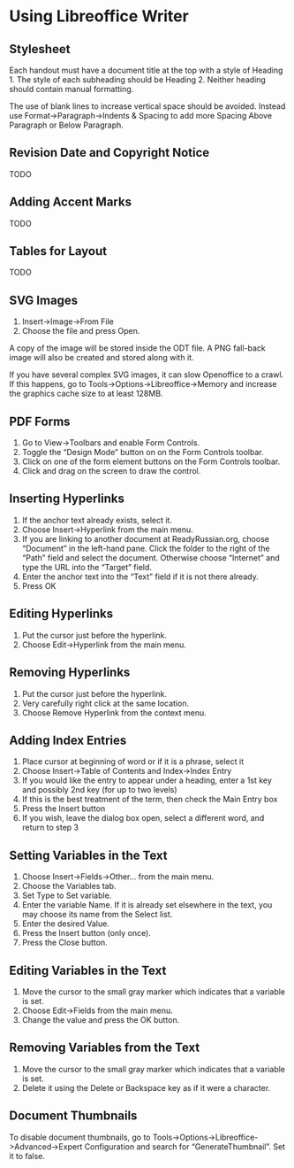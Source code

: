 Using Libreoffice Writer
========================

Stylesheet
----------

Each handout must have a document title at the top with a style of
Heading 1. The style of each subheading should be Heading 2. Neither
heading should contain manual formatting.

The use of blank lines to increase vertical space should be avoided.
Instead use Format-&gt;Paragraph-&gt;Indents & Spacing to add more
Spacing Above Paragraph or Below Paragraph.

Revision Date and Copyright Notice
----------------------------------

TODO

Adding Accent Marks
-------------------

TODO

Tables for Layout
-----------------

TODO

SVG Images
----------

1.  Insert-&gt;Image-&gt;From File
2.  Choose the file and press Open.

A copy of the image will be stored inside the ODT file. A PNG fall-back
image will also be created and stored along with it.

If you have several complex SVG images, it can slow Openoffice to a
crawl. If this happens, go to
Tools-&gt;Options-&gt;Libreoffice-&gt;Memory and increase the graphics
cache size to at least 128MB.

PDF Forms
---------

1.  Go to View-&gt;Toolbars and enable Form Controls.
2.  Toggle the “Design Mode” button on on the Form Controls toolbar.
3.  Click on one of the form element buttons on the Form Controls
    toolbar.
4.  Click and drag on the screen to draw the control.

Inserting Hyperlinks
--------------------

1.  If the anchor text already exists, select it.
2.  Choose Insert-&gt;Hyperlink from the main menu.
3.  If you are linking to another document at ReadyRussian.org, choose
    “Document” in the left-hand pane. Click the folder to the right of
    the “Path” field and select the document. Otherwise choose
    “Internet” and type the URL into the “Target” field.
4.  Enter the anchor text into the “Text” field if it is not there
    already.
5.  Press OK

Editing Hyperlinks
------------------

1.  Put the cursor just before the hyperlink.
2.  Choose Edit-&gt;Hyperlink from the main menu.

Removing Hyperlinks
-------------------

1.  Put the cursor just before the hyperlink.
2.  Very carefully right click at the same location.
3.  Choose Remove Hyperlink from the context menu.

Adding Index Entries
--------------------

1.  Place cursor at beginning of word or if it is a phrase, select it
2.  Choose Insert-&gt;Table of Contents and Index-&gt;Index Entry
3.  If you would like the entry to appear under a heading, enter a 1st
    key and possibly 2nd key (for up to two levels)
4.  If this is the best treatment of the term, then check the Main Entry
    box
5.  Press the Insert button
6.  If you wish, leave the dialog box open, select a different word, and
    return to step 3

Setting Variables in the Text
-----------------------------

1.  Choose Insert-&gt;Fields-&gt;Other... from the main menu.
2.  Choose the Variables tab.
3.  Set Type to Set variable.
4.  Enter the variable Name. If it is already set elsewhere in the text,
    you may choose its name from the Select list.
5.  Enter the desired Value.
6.  Press the Insert button (only once).
7.  Press the Close button.

Editing Variables in the Text
-----------------------------

1.  Move the cursor to the small gray marker which indicates that a
    variable is set.
2.  Choose Edit-&gt;Fields from the main menu.
3.  Change the value and press the OK button.

Removing Variables from the Text
--------------------------------

1.  Move the cursor to the small gray marker which indicates that a
    variable is set.
2.  Delete it using the Delete or Backspace key as if it were a
    character.

Document Thumbnails
-------------------

To disable document thumbnails, go to
Tools-&gt;Options-&gt;Libreoffice-&gt;Advanced-&gt;Expert Configuration
and search for “GenerateThumbnail”. Set it to false.

